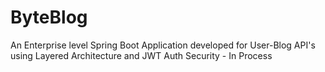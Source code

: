 # ByteBlog
An Enterprise level Spring Boot Application developed for User-Blog API's using Layered Architecture and JWT Auth Security - In Process
